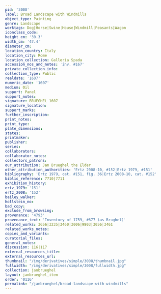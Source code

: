 ```yaml
---
pid: '3008'
label: Broad Landscape with Windmills
object_type: Painting
genre: Landscape
worktags: Dog|Horse|Swine|House|Windmill|Peasants|Wagon
iconclass_code:
height_cm: '30.3'
width_cm: '47.4'
diameter_cm:
location_country: Italy
location_city: Rome
location_collection: Galleria Spada
accession_nos_and_notes: 'inv. #167'
private_collection_info:
collection_type: Public
realdate: '1607'
numeric_date: '1607'
medium: Oil
support: Panel
support_notes:
signature: BRUEGHEL 1607
signature_location:
support_marks:
further_inscription:
print_notes:
print_type:
plate_dimensions:
states:
printmaker:
publisher:
series:
collaborators:
collaborator_notes:
collectors_patrons:
our_attribution: Jan Brueghel the Elder
other_attribution_authorities: 'Ertz 2008-10, #152|Ertz 1979, #151'
bibliography: 'Ertz 1979, cat. #151, fig. 36|Ertz 2008-10, cat. #152'
biblio_reference: 7710|7711
exhibition_history:
ertz_1979: '151'
ertz_2008: '152'
bailey_walker:
hollstein_no:
bad_copy:
exclude_from_browsing:
provenance: '4793'
provenance_text: 'Inventory of 1759, #677 (as Brughel)'
related_works: 3656|3235|3460|3006|9803|3056|3461
related_works_notes:
copies_and_variants:
curatorial_files:
general_notes:
discussion: 116|117
external_resources_title:
external_resources_url:
thumbnail: "/img/derivatives/simple/3008/thumbnail.jpg"
fullwidth: "/img/derivatives/simple/3008/fullwidth.jpg"
collection: janbrueghel
layout: janbrueghel_item
order: '0116'
permalink: "/janbrueghel/broad-landscape-with-windmills"
---
```

